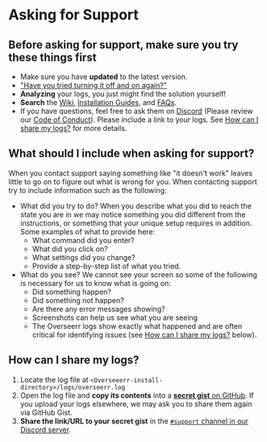 # Asking for Support

## Before asking for support, make sure you try these things first

- Make sure you have **updated** to the latest version.
- ["Have you tried turning it off and on again?"](https://www.youtube.com/watch?v=nn2FB1P_Mn8)
- **Analyzing** your logs, you just might find the solution yourself!
- **Search** the [Wiki](../), [Installation Guides](../getting-started/installation.md), and [FAQs](faq.md).
- If you have questions, feel free to ask them on [Discord](https://discord.gg/PkCWJSeCk7) \(Please review our [Code of Conduct](https://github.com/sct/overseerr/blob/develop/CODE_OF_CONDUCT.md)\). Please include a link to your logs. See [How can I share my logs?](asking-for-support.md#how-can-i-share-my-logs) for more details.

## What should I include when asking for support?

When you contact support saying something like "it doesn't work" leaves little to go on to figure out what is wrong for you. When contacting support try to include information such as the following:

- What did you try to do? When you describe what you did to reach the state you are in we may notice something you did different from the instructions, or something that your unique setup requires in addition. Some examples of what to provide here:
  - What command did you enter?
  - What did you click on?
  - What settings did you change?
  - Provide a step-by-step list of what you tried.
- What do you see? We cannot see your screen so some of the following is necessary for us to know what is going on:
  - Did something happen?
  - Did something not happen?
  - Are there any error messages showing?
  - Screenshots can help us see what you are seeing
  - The Overseerr logs show exactly what happened and are often critical for identifying issues \(see [How can I share my logs?](asking-for-support.md#how-can-i-share-my-logs) below\).

## How can I share my logs?

1. Locate the log file at `<Overseeerr-install-directory>/logs/overseerr.log`
2. Open the log file and **copy its contents** into a [**secret gist** on GitHub](https://gist.github.com/). If you upload your logs elsewhere, we may ask you to share them again via GitHub Gist.
3. **Share the link/URL to your secret gist** in the [`#support` channel in our Discord server](https://discord.gg/PkCWJSeCk7).
